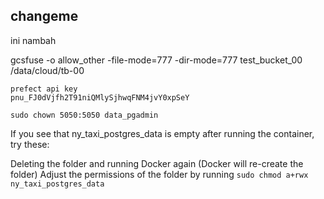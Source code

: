 ## changeme

ini nambah


gcsfuse -o allow_other  -file-mode=777 -dir-mode=777 test_bucket_00 /data/cloud/tb-00

```
prefect api key
pnu_FJ0dVjfh2T91niQMlySjhwqFNM4jvY0xpSeY
```

```
sudo chown 5050:5050 data_pgadmin
```

If you see that ny_taxi_postgres_data is empty after running the container, try these:

Deleting the folder and running Docker again (Docker will re-create the folder)
Adjust the permissions of the folder by running ```sudo chmod a+rwx ny_taxi_postgres_data```